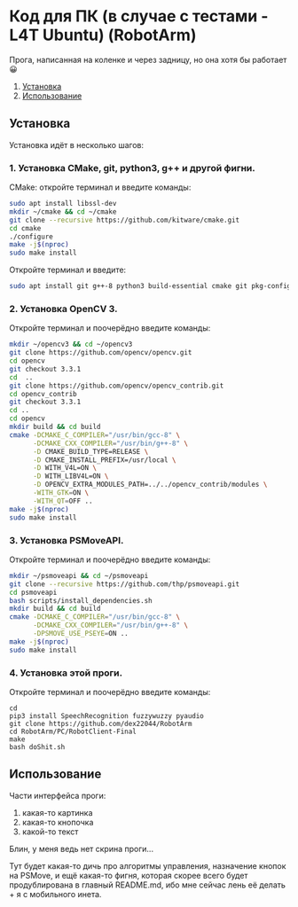 # Код для ПК (в случае с тестами - L4T Ubuntu) (RobotArm)

Прога, написанная на коленке и через задницу, но она хотя бы работает :grinning:

1. [Установка](#установка)
2. [Использование](#использование)

## Установка
Установка идёт в несколько шагов:
### 1. Установка CMake, git, python3, g++ и другой фигни.
CMake: откройте терминал и введите команды:
```sh
sudo apt install libssl-dev
mkdir ~/cmake && cd ~/cmake
git clone --recursive https://github.com/kitware/cmake.git
cd cmake
./configure
make -j$(nproc)
sudo make install
```
Откройте терминал и введите:
```sh
sudo apt install git g++-8 python3 build-essential cmake git pkg-config libgtk-3-dev libavcodec-dev libavformat-dev libswscale-dev libv4l-dev libxvidcore-dev libx264-dev libjpeg-dev libpng-dev libtiff-dev gfortran openexr libatlas-base-dev python3-dev python3-numpy libtbb2 libtbb-dev libdc1394-22-dev libudev-dev libbluetooth-dev libusb-dev libhidapi-dev libglm-dev libepoxy-dev portaudio19-dev
```
### 2. Установка OpenCV 3.
Откройте терминал и поочерёдно введите команды:
```sh
mkdir ~/opencv3 && cd ~/opencv3
git clone https://github.com/opencv/opencv.git
cd opencv
git checkout 3.3.1
cd  ..
git clone https://github.com/opencv/opencv_contrib.git
cd opencv_contrib
git checkout 3.3.1
cd ..
cd opencv
mkdir build && cd build
cmake -DCMAKE_C_COMPILER="/usr/bin/gcc-8" \
      -DCMAKE_CXX_COMPILER="/usr/bin/g++-8" \
      -D CMAKE_BUILD_TYPE=RELEASE \
      -D CMAKE_INSTALL_PREFIX=/usr/local \
      -D WITH_V4L=ON \
      -D WITH_LIBV4L=ON \
      -D OPENCV_EXTRA_MODULES_PATH=../../opencv_contrib/modules \
      -WITH_GTK=ON \
      -WITH_QT=OFF ..
make -j$(nproc)
sudo make install
```
### 3. Установка PSMoveAPI.
Откройте терминал и поочерёдно введите команды:
```sh
mkdir ~/psmoveapi && cd ~/psmoveapi
git clone --recursive https://github.com/thp/psmoveapi.git
cd psmoveapi
bash scripts/install_dependencies.sh
mkdir build && cd build
cmake -DCMAKE_C_COMPILER="/usr/bin/gcc-8" \
      -DCMAKE_CXX_COMPILER="/usr/bin/g++-8" \
      -DPSMOVE_USE_PSEYE=ON ..
make -j$(nproc)
sudo make install
```
### 4. Установка этой проги.
Откройте терминал и поочерёдно введите команды:
```
cd
pip3 install SpeechRecognition fuzzywuzzy pyaudio
git clone https://github.com/dex22044/RobotArm
cd RobotArm/PC/RobotClient-Final
make
bash doShit.sh
```
## Использование
Части интерфейса проги:
1. какая-то картинка
2. какая-то кнопочка
3. какой-то текст

Блин, у меня ведь нет скрина проги...

Тут будет какая-то дичь про алгоритмы управления, назначение кнопок на PSMove, и ещё какая-то фигня, которая скорее всего будет продублирована в главный README.md, ибо мне сейчас лень её делать + я с мобильного инета.
